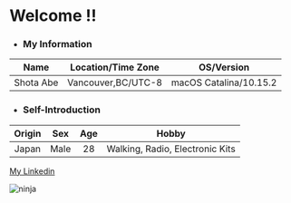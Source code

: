 # Welcome !!

- ### My Information
| **Name** | **Location/Time Zone** | **OS/Version** |
|:----------:|:----------:|:----------:|
| Shota Abe | Vancouver,BC/UTC-8 | macOS Catalina/10.15.2 |

- ### Self-Introduction
| **Origin** | **Sex** | **Age** | **Hobby** |
|:----------:|:----------:|:----------:|:----------:|
| Japan | Male | 28 | Walking, Radio, Electronic Kits |

[My Linkedin](https://www.linkedin.com/in/shota-a-0a928b190)

![ninja](https://github.com/sabe-lab/sabe-lab.github.io/blob/sabe-new-branch/pages/vi/profiles/images/ninja.jpg)
